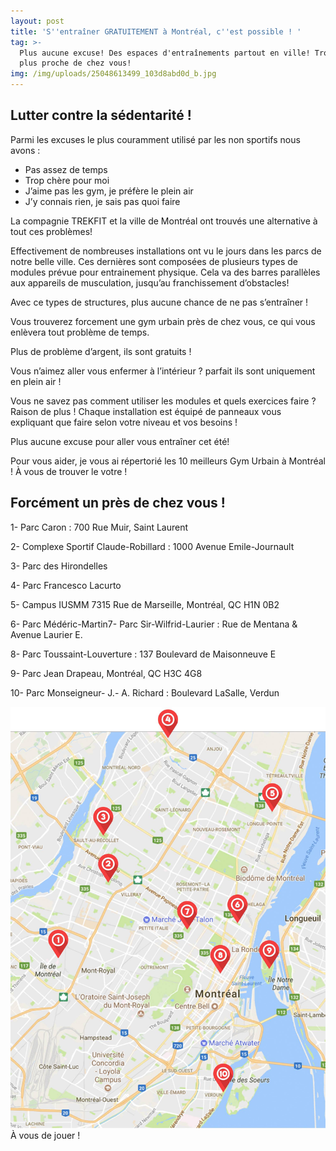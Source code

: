 ```yaml
---
layout: post
title: 'S''entraîner GRATUITEMENT à Montréal, c''est possible ! '
tag: >-
  Plus aucune excuse! Des espaces d'entraînements partout en ville! Trouvez le
  plus proche de chez vous! 
img: /img/uploads/25048613499_103d8abd0d_b.jpg
---
```

## Lutter contre la sédentarité !

Parmi les excuses le plus couramment utilisé par les non sportifs nous avons :

* Pas assez de temps
* Trop chère pour moi
* J’aime pas les gym, je préfère le plein air
* J’y connais rien, je sais pas quoi faire

La compagnie TREKFIT et la ville de Montréal ont trouvés une alternative à tout ces problèmes!

Effectivement de nombreuses installations ont vu le jours dans les parcs de notre belle ville. Ces dernières sont composées de plusieurs types de modules prévue pour entrainement physique. Cela va des barres parallèles aux appareils de musculation, jusqu’au franchissement d’obstacles!

Avec ce types de structures, plus aucune chance de ne pas s’entraîner !

Vous trouverez forcement une gym urbain près de chez vous, ce qui vous enlèvera tout problème de temps.

Plus de problème d’argent, ils sont gratuits !

Vous n’aimez aller vous enfermer à l’intérieur ? parfait ils sont uniquement en plein air !

Vous ne savez pas comment utiliser les modules et quels exercices faire ? Raison de plus ! Chaque installation est équipé de panneaux vous expliquant que faire selon votre niveau et vos besoins !

Plus aucune excuse pour aller vous entraîner cet été!

Pour vous aider, je vous ai répertorié les 10 meilleurs Gym Urbain à Montréal ! À vous de trouver le votre !

## Forcément un près de chez vous !

1- Parc Caron : 700 Rue Muir, Saint Laurent

2- Complexe Sportif Claude-Robillard : 1000 Avenue Emile-Journault

3- Parc des Hirondelles

4- Parc Francesco Lacurto

5- Campus IUSMM 7315 Rue de Marseille, Montréal, QC H1N 0B2

6- Parc Médéric-Martin7- Parc Sir-Wilfrid-Laurier : Rue de Mentana & Avenue Laurier E.

8- Parc Toussaint-Louverture : 137 Boulevard de Maisonneuve E

9- Parc Jean Drapeau, Montréal, QC H3C 4G8

10- Parc Monseigneur- J.- A. Richard : Boulevard LaSalle, Verdun

![null](/img/uploads/19688428_1316627061788617_1644951970_o.jpg)À vous de jouer ! 
